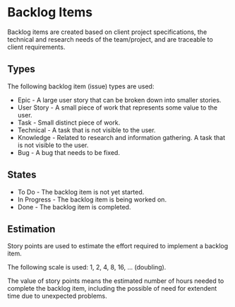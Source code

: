 # Backlog Items #

Backlog items are created based on client project specifications, the technical and research needs of the team/project, and are traceable to client requirements.

## Types ##

The following backlog item (issue) types are used:

* Epic - A large user story that can be broken down into smaller stories.
* User Story - A small piece of work that represents some value to the user.
* Task - Small distinct piece of work.
* Technical - A task that is not visible to the user.
* Knowledge - Related to research and information gathering. A task that is not visible to the user.
* Bug - A bug that needs to be fixed.

## States ##

* To Do - The backlog item is not yet started.
* In Progress - The backlog item is being worked on.
* Done - The backlog item is completed.

## Estimation ##

Story points are used to estimate the effort required to implement a backlog item. 

The following scale is used:
1, 2, 4, 8, 16, ... (doubling).

The value of story points means the estimated number of hours needed to complete the backlog item, including the possible of need for extendent time due to unexpected problems.